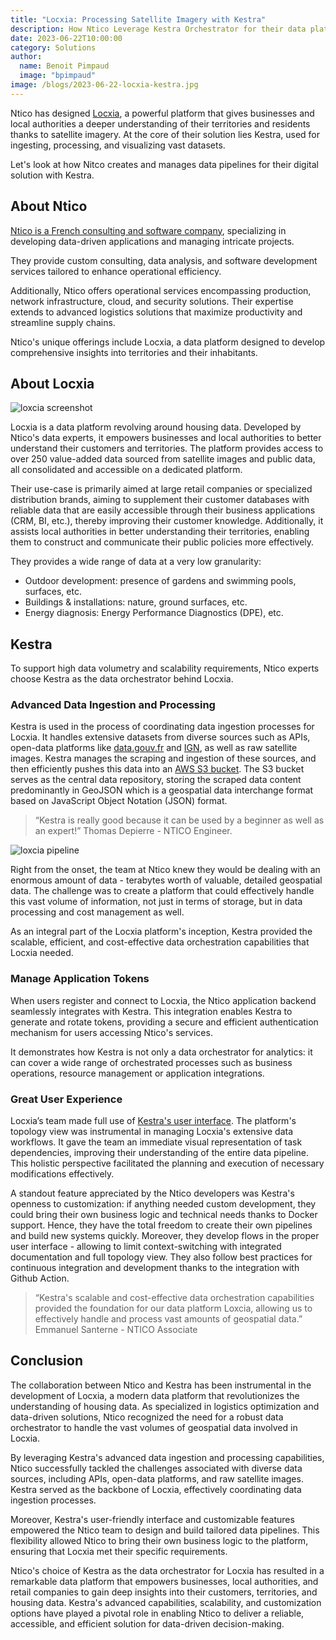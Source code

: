 ```yaml
---
title: "Locxia: Processing Satellite Imagery with Kestra"
description: How Ntico Leverage Kestra Orchestrator for their data platform Locxia.
date: 2023-06-22T10:00:00
category: Solutions
author:
  name: Benoit Pimpaud
  image: "bpimpaud"
image: /blogs/2023-06-22-locxia-kestra.jpg
---
```


Ntico has designed [Locxia](https://www.locxia.com/), a powerful platform that gives businesses and local authorities a deeper understanding of their territories and residents thanks to satellite imagery. At the core of their solution lies Kestra, used for ingesting, processing, and visualizing vast datasets. 

Let's look at how Nitco creates and manages data pipelines for their digital solution with Kestra.


## About Ntico

[Ntico is a French consulting and software company](https://www.ntico.com/), specializing in developing data-driven applications and managing intricate projects. 

They provide custom consulting, data analysis, and software development services tailored to enhance operational efficiency. 

Additionally, Ntico offers operational services encompassing production, network infrastructure, cloud, and security solutions. Their expertise extends to advanced logistics solutions that maximize productivity and streamline supply chains.

Ntico's unique offerings include Locxia, a data platform designed to develop comprehensive insights into territories and their inhabitants.


## About Locxia

![loxcia screenshot](blogs/2023-06-22-locxia-kestra/locxia-screenshot.png)

Locxia is a data platform revolving around housing data. Developed by Ntico's data experts, it empowers businesses and local authorities to better understand their customers and territories. The platform provides access to over 250 value-added data sourced from satellite images and public data, all consolidated and accessible on a dedicated platform.

Their use-case is primarily aimed at large retail companies or specialized distribution brands, aiming to supplement their customer databases with reliable data that are easily accessible through their business applications (CRM, BI, etc.), thereby improving their customer knowledge. Additionally, it assists local authorities in better understanding their territories, enabling them to construct and communicate their public policies more effectively.

They provides a wide range of data at a very low granularity:

* Outdoor development: presence of gardens and swimming pools, surfaces, etc.
* Buildings & installations: nature, ground surfaces, etc.
* Energy diagnosis: Energy Performance Diagnostics (DPE), etc.


## Kestra

To support high data volumetry and scalability requirements, Ntico experts choose Kestra as the data orchestrator behind Locxia.

### Advanced Data Ingestion and Processing

Kestra is used in the process of coordinating data ingestion processes for Locxia. It handles extensive datasets from diverse sources such as APIs, open-data platforms like [data.gouv.fr](https://www.data.gouv.fr/fr/) and [IGN](https://geoservices.ign.fr/), as well as raw satellite images. Kestra manages the scraping and ingestion of these sources, and then efficiently pushes this data into an [AWS S3 bucket](https://aws.amazon.com/s3/). The S3 bucket serves as the central data repository, storing the scraped data content predominantly in GeoJSON which is a geospatial data interchange format based on JavaScript Object Notation (JSON) format.

> “Kestra is really good because it can be used by a beginner as well as an expert!” Thomas Depierre - NTICO Engineer.

![loxcia pipeline](blogs/2023-06-22-locxia-kestra/post-locxia-pipeline.jpg)

Right from the onset, the team at Ntico knew they would be dealing with an enormous amount of data - terabytes worth of valuable, detailed geospatial data. The challenge was to create a platform that could effectively handle this vast volume of information, not just in terms of storage, but in data processing and cost management as well.

As an integral part of the Locxia platform's inception, Kestra provided the scalable, efficient, and cost-effective data orchestration capabilities that Locxia needed.

### Manage Application Tokens

When users register and connect to Locxia, the Ntico application backend seamlessly integrates with Kestra. This integration enables Kestra to generate and rotate tokens, providing a secure and efficient authentication mechanism for users accessing Ntico's services.

It demonstrates how Kestra is not only a data orchestrator for analytics: it can cover a wide range of orchestrated processes such as business operations, resource management or application integrations.


### Great User Experience

Locxia’s team made full use of [Kestra's user interface](https://kestra.io/docs/user-interface-guide). The platform's topology view was instrumental in managing Locxia's extensive data workflows. It gave the team an immediate visual representation of task dependencies, improving their understanding of the entire data pipeline. This holistic perspective facilitated the planning and execution of necessary modifications effectively.

A standout feature appreciated by the Ntico developers was Kestra's openness to customization: if anything needed custom development, they could bring their own business logic and technical needs thanks to Docker support. Hence, they have the total freedom to create their own pipelines and build new systems quickly.
Moreover, they develop flows in the proper user interface - allowing to limit context-switching with integrated documentation and full topology view. They also follow best practices for continuous integration and development thanks to the integration with Github Action.


> “Kestra's scalable and cost-effective data orchestration capabilities provided the foundation for our data platform Loxcia, allowing us to effectively handle and process vast amounts of geospatial data.” Emmanuel Santerne - NTICO Associate


## Conclusion

The collaboration between Ntico and Kestra has been instrumental in the development of Locxia, a modern data platform that revolutionizes the understanding of housing data. As specialized in logistics optimization and data-driven solutions, Ntico recognized the need for a robust data orchestrator to handle the vast volumes of geospatial data involved in Locxia.

By leveraging Kestra's advanced data ingestion and processing capabilities, Ntico successfully tackled the challenges associated with diverse data sources, including APIs, open-data platforms, and raw satellite images. Kestra served as the backbone of Locxia, effectively coordinating data ingestion processes.

Moreover, Kestra's user-friendly interface and customizable features empowered the Ntico team to design and build tailored data pipelines. This flexibility allowed Ntico to bring their own business logic to the platform, ensuring that Locxia met their specific requirements.

Ntico's choice of Kestra as the data orchestrator for Locxia has resulted in a remarkable data platform that empowers businesses, local authorities, and retail companies to gain deep insights into their customers, territories, and housing data. Kestra's advanced capabilities, scalability, and customization options have played a pivotal role in enabling Ntico to deliver a reliable, accessible, and efficient solution for data-driven decision-making.
